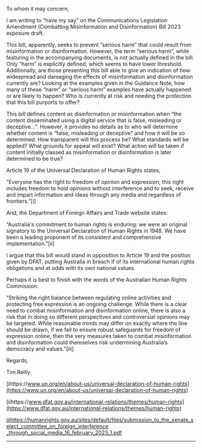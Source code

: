 To whom it may concern,

I am writing to “have my say” on the Communications Legislation Amendment (Combatting Misinformation
and Disinformation) Bill 2023 exposure draft.

This bill, apparently, seeks to prevent ”serious harm” that could result from misinformation or disinformation.
However, the term “serious harm”, while featuring in the accompanying documents, is not actually defined in
the bill. Only “harm” is explicitly defined, which seems to have lower threshold. Additionally, are those
presenting this bill able to give an indication of how widespread and damaging the effects of misinformation
and disinformation currently are? Looking at the examples given in the Guidance Note, how many of these
“harm” or “serious harm” examples have actually happened or are likely to happen? Who is currently at risk
and needing the protection that this bill purports to offer?

This bill defines content as disinformation or misinformation when “the content disseminated using a digital
service that is false, misleading or deceptive…”. However, it provides no details as to who will determine
whether content is “false, misleading or deceptive” and how it will be so determined. How transparent will
this process be? What standards will be applied? What grounds for appeal will exist? What action will be
taken if content initially classed as misinformation or disinformation is later determined to be true?

Article 19 of the Universal Declaration of Human Rights states;

“Everyone has the right to freedom of opinion and expression; this right includes freedom to hold opinions
without interference and to seek, receive and impart information and ideas through any media and
regardless of frontiers.”[i]

And, the Department of Foreign Affairs and Trade website states:

“Australia's commitment to human rights is enduring: we were an original signatory to the Universal
Declaration of Human Rights in 1948. We have been a leading proponent of its consistent and comprehensive
implementation.”[ii]

I argue that this bill would stand in opposition to Article 19 and the position given by DFAT, putting Australia
in breach if of its international human rights obligations and at odds with its own national values.

Perhaps it is best to finish with the words of the Australian Human Rights Commission:

“Striking the right balance between regulating online activities and protecting free expression is an ongoing
challenge. While there is a clear need to combat misinformation and disinformation online, there is also a
risk that in doing so different perspectives and controversial opinions may be targeted. While reasonable
minds may differ on exactly where the line should be drawn, if we fail to ensure robust safeguards for
freedom of expression online, then the very measures taken to combat misinformation and disinformation
could themselves risk undermining Australia’s democracy and values.”[iii]

Regards,

Tim Reilly

[ihttps://www.un.org/en/about-us/universal-declaration-of-human-rights](https://www.un.org/en/about-us/universal-declaration-of-human-rights)

[iihttps://www.dfat.gov.au/international-relations/themes/human-rights](https://www.dfat.gov.au/international-relations/themes/human-rights)

[iiihttps://humanrights.gov.au/sites/default/files/submission_to_the_senate_select_committee_on_foreign_interference](https://humanrights.gov.au/sites/default/files/submission_to_the_senate_select_committee_on_foreign_interference_through_social_media_16_february_2023_1.pdf)
[_through_social_media_16_february_2023_1.pdf](https://humanrights.gov.au/sites/default/files/submission_to_the_senate_select_committee_on_foreign_interference_through_social_media_16_february_2023_1.pdf)


-----

